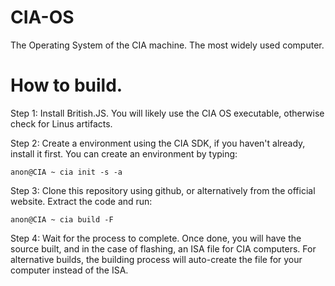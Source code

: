 # CIA-OS
The Operating System of the CIA machine. The most widely used computer.

# How to build.

Step 1: Install British.JS. You will likely use the CIA OS executable, otherwise check for Linus artifacts.

Step 2: Create a environment using the CIA SDK, if you haven't already, install it first. You can create an environment by typing:

```
anon@CIA ~ cia init -s -a
```

Step 3: Clone this repository using github, or alternatively from the official website. Extract the code and run:

```
anon@CIA ~ cia build -F
```

Step 4: Wait for the process to complete. Once done, you will have the source built, and in the case of flashing, an ISA file for CIA computers. For alternative builds, the building process will auto-create the file for your computer instead of the ISA.